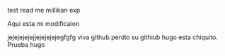 test read me millikan exp

Aqui esta mi modificaion


jejejejejejjejejejejegfgfg
viva github
perdio su githiub  hugo esta chiquito.
Prueba hugo